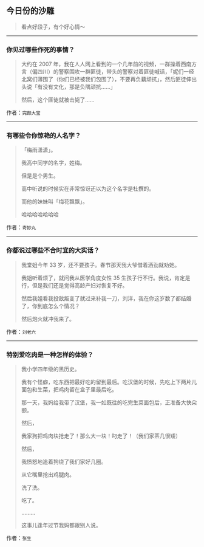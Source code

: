 ## 今日份的沙雕

> 看点好段子，有个好心情～


 
---

### 你见过哪些作死的事情？

> 大约在 2007 年，我在人人网上看到的一个几年前的视频，一群操着西南方言（偏四川）的警察围攻一群匪徒，带头的警察对着匪徒喊话，「妮们一经北窝们薄围了（你们已经被我们包围了），不要再负藕顽抗」，然后匪徒伸出头说「有没有文化，那是负隅顽抗……」
> 
> 然后，这个匪徒就被击毙了……


作者：`完颜大宝`

---

### 有哪些令你惊艳的人名字？

> 「梅雨潇潇」。
> 
> 我高中同学的名字，姓梅。
> 
> 但是是个男生。
> 
> 高中听说的时候实在非常惊讶还以为这个名字是杜撰的。
> 
> 而他的妹妹叫「梅花飘飘」。
> 
> 哈哈哈哈哈哈哈


作者：`奇妙丸`

---

### 你都说过哪些不合时宜的大实话？

> 我堂姐今年 33 岁，还不要孩子。春节那天我大爷借着酒劲就劝她。
> 
> 我姐听着烦了，就问我从医学角度女性 35 生孩子行不行。我说，肯定是行，但是我们还是觉得高龄产妇对恢复不好。
> 
> 然后我姐看我投敌叛变了就过来补我一刀，刘洋，我在你这岁数了都结婚了，你到底怎么个情况？
> 
> 然后炮火就冲我来了。


作者：`刘老六`

---

### 特别爱吃肉是一种怎样的体验？

> 我小学四年级的黑历史。
> 
> 我有个怪癖，吃东西把最好吃的留到最后。吃汉堡的时候，先吃上下两片儿面包和生菜，把鸡肉留在盒子里最后吃。
> 
> 那一天，我妈给我带了汉堡，我一如既往的吃完生菜面包后，正准备大快朵颐。
> 
> 然后，
> 
> 我家狗把鸡肉块抢走了！那么大一块！叼走了！（我们家茶几很矮）
> 
> 然后，
> 
> 我愤怒地追着狗绕了我们家好几圈。
> 
> 从它嘴里抢出鸡腿肉。
> 
> 洗了洗。
> 
> 吃了。
> 
> ………
> 
> 这事儿逢年过节我妈都跟别人说。


作者：`张生`